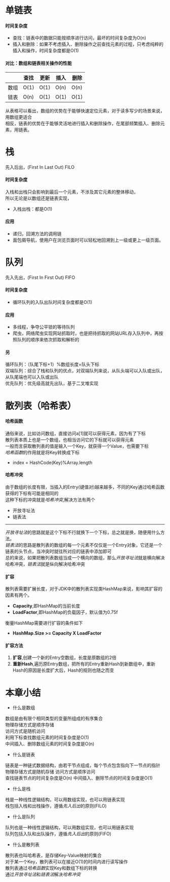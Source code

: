 # 单链表
#### 时间复杂度
- 查找：链表中的数据只能按顺序进行访问，最坏的时间复杂度为O(n)  
- 插入和删除：如果不考虑插入、删除操作之前查找元素的过程，只考虑纯粹的插入和操作，时间复杂度都是O(1)  
#### 对比：数组和链表相关操作的性能
|     | 查找 | 更新  |  插入 | 删除  |
| ----| --- | ---- | -----|  ---  |
| 数组 | O(1)| O(1) | O(n) |  O(n) |
| 链表 | O(n)| O(1) | O(1) |  O(1) |  
从表格可以看出，数组的优势在于能够快速定位元素，对于读多写少的场景来说，用数组更适合  
相反，链表的优势在于能够灵活地进行插入和删除操作，在尾部频繁插入、删除元素，用链表。
# 栈
先入后出，(First In Last Out) FILO
#### 时间复杂度
入栈和出栈只会影响到最后一个元素，不涉及其它元素的整体移动，  
所以无论是以数组还是链表实现，  
- 入栈出栈：都是O(1)
#### 应用
- 递归，回溯方法的调用链
- 面包屑导航，使用户在浏览页面时可以轻松地回溯到上一级或更上一级页面。 
# 队列
先入先出，(First In First Out) FIFO
#### 时间复杂度
- 循环队列的入队出队时间复杂度都是O(1)
#### 应用
- 多线程，争夺公平锁的等待队列
- 爬虫，网络爬虫实现网站抓取时，也是把待抓取的网站URL存入队列中，再按照队列的顺序来依次抓取和解析的
#### 另
循环队列：（队尾下标+1）%数组长度=队头下标  
双端队列：综合了栈和队列的优点，对双端队列来说，从队头端可以入队或出队，从队尾端也可以入队或出队  
优先队列：优先级高就先出队，基于二叉堆实现
# 散列表（哈希表）
#### 哈希函数
通俗来说，比如访问数组，直接访问a[1]就可以获得元素，因为有了下标  
散列表本质上也是一个数组，也相当访问它的下标就可以获得元素  
一般而言获取散列表的值是输入一个Key，就获得一个Value，也需要下标  
*哈希函数*的作用就是将Key转换成下标
- index = HashCode(Key)%Array.length
#### 哈希冲突
由于数组的长度有限，当插入的Entry(键值对)越来越多，不同的Key通过哈希函数获得的下标有可能是相同的  
这种下标的冲突就是*哈希冲突*,解决方法有两个
- 开放寻址法
- 链表法
***
*开放寻址法*的思路就是这个下标不行就换下一个下标，总之就是换，随便用什么方法。  
*链表法*的思路是散列表的数组的每一个元素不仅仅是一个Entry对象，它还是一个链表的头节点，当冲突时就往所对应的链表中添加即可  
总的来说，如果把散列表数组当成一个横向的数组，那么*开放寻址法*就是横向解决哈希冲突，*链表法*就是纵向解决哈希冲突  
#### 扩容
散列表需要扩展长度，对于JDK中的散列表实现类HashMap来说，影响其扩容的因素有两个。  
-  **Capacity**,即HashMap的当前长度
-  **LoadFactor**,即HashMap的负载因子，默认值为0.75f 
 
衡量HashMap需要进行扩容的条件如下  
- **HashMap.Size >= Capacity X LoadFactor**  
#### 扩容方法
1. **扩容**,创建一个新的Entry空数组，长度是原数组的2倍
2. **重新Hash**,遍历原Entry数组，把所有的Entry重新Hash到新数组中，重新Hash的原因是长度扩大后，Hash的规则也随之而变  







# 本章小结
- 什么是数组

数组是由有限个相同类型的变量所组成的有序集合  
物理存储方式是顺序存储  
访问方式是随机访问  
利用下标查找数组元素的时间复杂度是O(1)  
中间插入、删除数组元素的时间复杂度是O(n)
- 什么是链表

链表是一种链式数据结构，由若干节点组成，每个节点包含指向下一节点的指针  
物理存储方式是随机存储
访问方式是顺序访问  
查找链表节点的时间复杂度是O(n)
中间插入、删除节点的时间复杂度是O(1)
- 什么是栈

栈是一种线性逻辑结构，可以用数组实现，也可以用链表实现  
栈包括入栈和出栈操作，遵循*先入后出*的原则(FILO)
- 什么是队列

队列也是一种线性逻辑结构，可以用数组实现，也可以用链表实现  
队列包括入队和出队操作，遵循*先入后出*的原则(FIFO)
- 什么是散列表

散列表也叫哈希表，是存储Key-Value映射的集合  
对于某一个Key，散列表可以在接近O(1)的时间内进行读写操作  
散列表通过*哈希函数*实现Key和数组下标的转换  
通过*开放寻址法*和*链表法*解决*哈希冲突*
